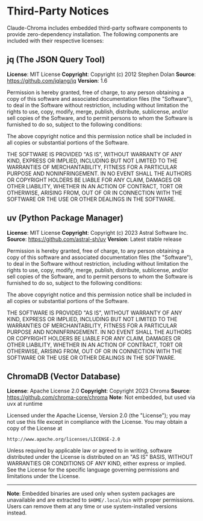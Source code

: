 # Third-Party Notices

Claude-Chroma includes embedded third-party software components to provide zero-dependency installation. The following components are included with their respective licenses:

## jq (The JSON Query Tool)

**License**: MIT License
**Copyright**: Copyright (c) 2012 Stephen Dolan
**Source**: https://github.com/jqlang/jq
**Version**: 1.6

Permission is hereby granted, free of charge, to any person obtaining a copy
of this software and associated documentation files (the "Software"), to deal
in the Software without restriction, including without limitation the rights
to use, copy, modify, merge, publish, distribute, sublicense, and/or sell
copies of the Software, and to permit persons to whom the Software is
furnished to do so, subject to the following conditions:

The above copyright notice and this permission notice shall be included in all
copies or substantial portions of the Software.

THE SOFTWARE IS PROVIDED "AS IS", WITHOUT WARRANTY OF ANY KIND, EXPRESS OR
IMPLIED, INCLUDING BUT NOT LIMITED TO THE WARRANTIES OF MERCHANTABILITY,
FITNESS FOR A PARTICULAR PURPOSE AND NONINFRINGEMENT. IN NO EVENT SHALL THE
AUTHORS OR COPYRIGHT HOLDERS BE LIABLE FOR ANY CLAIM, DAMAGES OR OTHER
LIABILITY, WHETHER IN AN ACTION OF CONTRACT, TORT OR OTHERWISE, ARISING FROM,
OUT OF OR IN CONNECTION WITH THE SOFTWARE OR THE USE OR OTHER DEALINGS IN THE
SOFTWARE.

## uv (Python Package Manager)

**License**: MIT License
**Copyright**: Copyright (c) 2023 Astral Software Inc.
**Source**: https://github.com/astral-sh/uv
**Version**: Latest stable release

Permission is hereby granted, free of charge, to any person obtaining a copy
of this software and associated documentation files (the "Software"), to deal
in the Software without restriction, including without limitation the rights
to use, copy, modify, merge, publish, distribute, sublicense, and/or sell
copies of the Software, and to permit persons to whom the Software is
furnished to do so, subject to the following conditions:

The above copyright notice and this permission notice shall be included in all
copies or substantial portions of the Software.

THE SOFTWARE IS PROVIDED "AS IS", WITHOUT WARRANTY OF ANY KIND, EXPRESS OR
IMPLIED, INCLUDING BUT NOT LIMITED TO THE WARRANTIES OF MERCHANTABILITY,
FITNESS FOR A PARTICULAR PURPOSE AND NONINFRINGEMENT. IN NO EVENT SHALL THE
AUTHORS OR COPYRIGHT HOLDERS BE LIABLE FOR ANY CLAIM, DAMAGES OR OTHER
LIABILITY, WHETHER IN AN ACTION OF CONTRACT, TORT OR OTHERWISE, ARISING FROM,
OUT OF OR IN CONNECTION WITH THE SOFTWARE OR THE USE OR OTHER DEALINGS IN THE
SOFTWARE.

## ChromaDB (Vector Database)

**License**: Apache License 2.0
**Copyright**: Copyright 2023 Chroma
**Source**: https://github.com/chroma-core/chroma
**Note**: Not embedded, but used via uvx at runtime

Licensed under the Apache License, Version 2.0 (the "License");
you may not use this file except in compliance with the License.
You may obtain a copy of the License at

    http://www.apache.org/licenses/LICENSE-2.0

Unless required by applicable law or agreed to in writing, software
distributed under the License is distributed on an "AS IS" BASIS,
WITHOUT WARRANTIES OR CONDITIONS OF ANY KIND, either express or implied.
See the License for the specific language governing permissions and
limitations under the License.

---

**Note**: Embedded binaries are used only when system packages are unavailable and are extracted to `$HOME/.local/bin` with proper permissions. Users can remove them at any time or use system-installed versions instead.